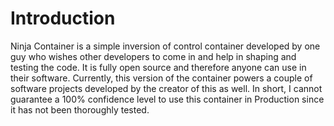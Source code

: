 # Introduction
Ninja Container is a simple inversion of control container developed by one guy who wishes other developers to come in and help in shaping and testing the code. It is fully open source and therefore anyone
can use in their software. Currently, this version of the container powers a couple of software projects developed by the creator of this as well. In short, I cannot guarantee a 100% confidence level to use
this container in Production since it has not been thoroughly tested.

